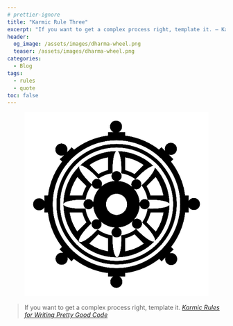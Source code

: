 ```yaml
---
# prettier-ignore
title: "Karmic Rule Three"
excerpt: "If you want to get a complex process right, template it. – Karmic Rules for Writing Pretty Good Code"
header:
  og_image: /assets/images/dharma-wheel.png
  teaser: /assets/images/dharma-wheel.png
categories:
  - Blog
tags:
  - rules
  - quote
toc: false
---
```


<figure class="align-left drop-image">
    <img src="/assets/images/dharma-wheel.png">
</figure>

> If you want to get a complex process right, template it.
> <cite><a href="https://github.com/karmaniverous/rules">Karmic Rules for
> Writing Pretty Good Code</a></cite>
